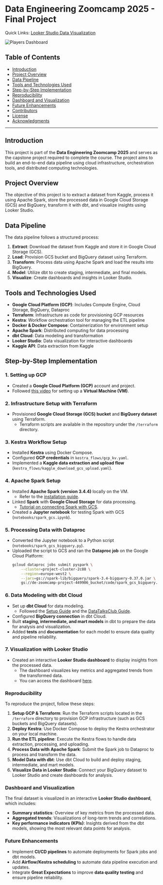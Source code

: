 # Data Engineering Zoomcamp 2025 - Final Project

Quick Links: [Looker Studio Data Visualization](https://lookerstudio.google.com/reporting/70c08dd6-9771-41d6-a549-ab60b1409b00)

![Players Dashboard](https://github.com/AbdelaliEch/final_project/blob/main/images/Players%20Dashboard.jpg)

## Table of Contents
- [Introduction](#introduction)
- [Project Overview](#project-overview)
- [Data Pipeline](#data-pipeline)
- [Tools and Technologies Used](#tools-and-technologies-used)
- [Step-by-Step Implementation](#step-by-step-implementation)
- [Reproducibility](#reproducibility)
- [Dashboard and Visualization](#dashboard-and-visualization)
- [Future Enhancements](#future-enhancements)
- [Contributors](#contributors)
- [License](#license)
- [Acknowledgments](#acknowledgments)

---

## Introduction
This project is part of the **Data Engineering Zoomcamp 2025** and serves as the capstone project required to complete the course. The project aims to build an end-to-end data pipeline using cloud infrastructure, orchestration tools, and distributed computing technologies.

## Project Overview
The objective of this project is to extract a dataset from Kaggle, process it using Apache Spark, store the processed data in Google Cloud Storage (GCS) and BigQuery, transform it with dbt, and visualize insights using Looker Studio.

## Data Pipeline
The data pipeline follows a structured process:
1. **Extract**: Download the dataset from Kaggle and store it in Google Cloud Storage (GCS).
2. **Load**: Provision GCS bucket and BigQuery dataset using Terraform.
3. **Transform**: Process data using Apache Spark and load the results into BigQuery.
4. **Model**: Utilize dbt to create staging, intermediate, and final models.
5. **Visualize**: Create dashboards and insights in Looker Studio.

## Tools and Technologies Used
- **Google Cloud Platform (GCP)**: Includes Compute Engine, Cloud Storage, BigQuery, Dataproc
- **Terraform**: Infrastructure as code for provisioning GCP resources
- **Kestra**: Workflow orchestration tool for managing the ETL pipeline
- **Docker & Docker Compose**: Containerization for environment setup
- **Apache Spark**: Distributed computing for data processing
- **dbt Cloud**: Data modeling and transformation
- **Looker Studio**: Data visualization for interactive dashboards
- **Kaggle API**: Data extraction from Kaggle

## Step-by-Step Implementation
### 1. Setting up GCP
- Created a **Google Cloud Platform (GCP)** account and project.
- Followed [this video](https://youtu.be/ae-CV2KfoN0?si=jq2KO6LgsO2F_D_v) for setting up a **Virtual Machine (VM)**.

### 2. Infrastructure Setup with Terraform
- Provisioned **Google Cloud Storage (GCS) bucket** and **BigQuery dataset** using Terraform.
  - Terraform scripts are available in the repository under the `/terraform` directory.

### 3. Kestra Workflow Setup
- Installed **Kestra** using Docker Compose.
- Configured **GCP credentials** in `kestra_flows/gcp_kv.yaml`.
- Implemented a **Kaggle data extraction and upload flow** (`kestra_flows/kaggle_download_gcs_upload.yaml`).

### 4. Apache Spark Setup
- Installed **Apache Spark (version 3.4.4)** locally on the VM.
  - Refer to the [installation guide](https://youtu.be/hqUbB9c8sKg?si=coujzlSGM3fRzqKz).
- Linked **Spark** with **Google Cloud Storage** for data processing.
  - [Tutorial on connecting Spark with GCS](https://youtu.be/Yyz293hBVcQ?si=ei5qu9n9NXTVTf2n).
- Created a **Jupyter notebook** for testing Spark with GCS (`notebooks/spark_gcs.ipynb`).

### 5. Processing Data with Dataproc
- Converted the Jupyter notebook to a Python script (`notebooks/spark_gcs_bigquery.py`).
- Uploaded the script to GCS and ran the **Dataproc job** on the Google Cloud Platform:
  ```bash
  gcloud dataproc jobs submit pyspark \
      --cluster=project-cluster-2c88 \
      --region=europe-west2 \
      --jars=gs://spark-lib/bigquery/spark-3.4-bigquery-0.37.0.jar \
      gs://de-zoomcamp-project-449906_bucket/code/spark_gcs_bigquery.py

### 6. Data Modeling with dbt Cloud
- Set up **dbt Cloud** for data modeling.
  - Followed the [Setup Guide](https://github.com/ManuelGuerra1987/data-engineering-zoomcamp-notes/tree/main/4_Analytics-Engineering) and the [DataTalksClub Guide](https://github.com/DataTalksClub/data-engineering-zoomcamp/blob/main/04-analytics-engineering/dbt_cloud_setup.md).
- Configured **BigQuery connection** in dbt Cloud.
- Built **staging, intermediate, and mart models** in dbt to prepare the data for analysis and visualization.
- Added **tests** and **documentation** for each model to ensure data quality and pipeline reliability.

### 7. Visualization with Looker Studio
- Created an interactive **Looker Studio dashboard** to display insights from the processed data.
  - The dashboard visualizes key metrics and aggregated trends from the transformed data.
  - You can access the dashboard [here](https://lookerstudio.google.com/reporting/70c08dd6-9771-41d6-a549-ab60b1409b00).

### Reproducibility
To reproduce the project, follow these steps:
1. **Setup GCP & Terraform**: Run the Terraform scripts located in the `/terraform` directory to provision GCP infrastructure (such as GCS buckets and BigQuery datasets).
2. **Deploy Kestra**: Use Docker Compose to deploy the Kestra orchestrator on your local machine.
3. **Run the ETL pipeline**: Execute the Kestra flows to handle data extraction, processing, and uploading.
4. **Process Data with Apache Spark**: Submit the Spark job to Dataproc to process and transform the data.
5. **Model Data with dbt**: Use dbt Cloud to build and deploy staging, intermediate, and mart models.
6. **Visualize Data in Looker Studio**: Connect your BigQuery dataset to Looker Studio and create dashboards for analysis.

### Dashboard and Visualization
The final dataset is visualized in an interactive **Looker Studio dashboard**, which includes:
- **Summary statistics**: Overview of key metrics from the processed data.
- **Aggregated trends**: Visualizations of long-term trends and correlations.
- **Key performance indicators (KPIs)**: Insights derived from the dbt models, showing the most relevant data points for analysis.

### Future Enhancements
- Implement **CI/CD pipelines** to automate deployments for Spark jobs and dbt models.
- Add **Airflow/Kestra scheduling** to automate data pipeline execution and updates.
- Integrate **Great Expectations** to improve **data quality testing** and ensure pipeline reliability.

